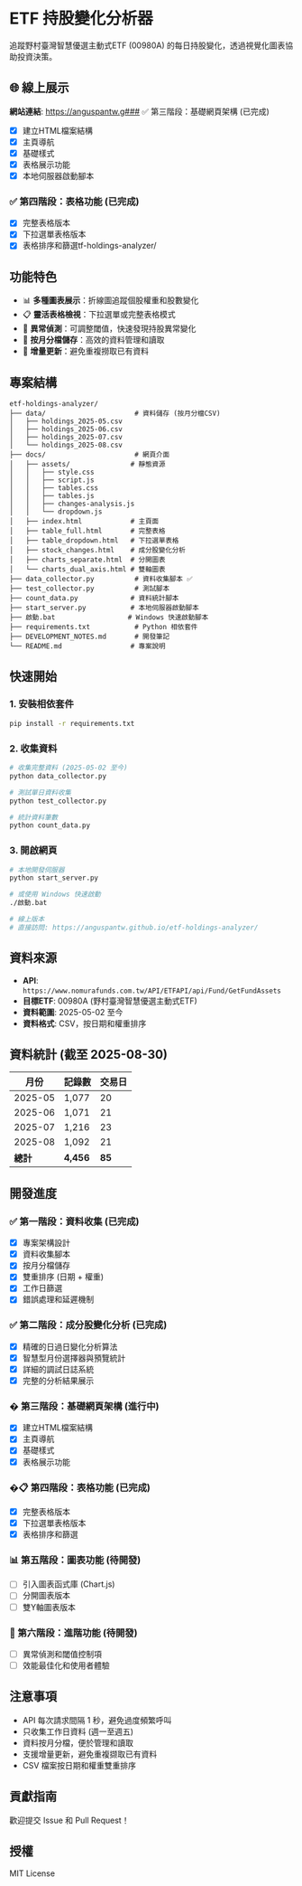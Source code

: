 # ETF 持股變化分析器

追蹤野村臺灣智慧優選主動式ETF (00980A) 的每日持股變化，透過視覺化圖表協助投資決策。

## 🌐 線上展示

**網站連結**: https://anguspantw.g### ✅ 第三階段：基礎網頁架構 (已完成)
- [x] 建立HTML檔案結構
- [x] 主頁導航
- [x] 基礎樣式
- [x] 表格展示功能
- [x] 本地伺服器啟動腳本

### ✅ 第四階段：表格功能 (已完成)
- [x] 完整表格版本
- [x] 下拉選單表格版本  
- [x] 表格排序和篩選tf-holdings-analyzer/

## 功能特色

- 📊 **多種圖表展示**：折線圖追蹤個股權重和股數變化
- 📋 **靈活表格檢視**：下拉選單或完整表格模式
- 🎯 **異常偵測**：可調整閾值，快速發現持股異常變化
- 💾 **按月分檔儲存**：高效的資料管理和讀取
- 🔄 **增量更新**：避免重複撈取已有資料

## 專案結構

```
etf-holdings-analyzer/
├── data/                      # 資料儲存 (按月分檔CSV)
│   ├── holdings_2025-05.csv
│   ├── holdings_2025-06.csv
│   ├── holdings_2025-07.csv
│   └── holdings_2025-08.csv
├── docs/                      # 網頁介面
│   ├── assets/               # 靜態資源
│   │   ├── style.css
│   │   ├── script.js
│   │   ├── tables.css
│   │   ├── tables.js
│   │   ├── changes-analysis.js
│   │   └── dropdown.js
│   ├── index.html            # 主頁面
│   ├── table_full.html       # 完整表格
│   ├── table_dropdown.html   # 下拉選單表格
│   ├── stock_changes.html    # 成分股變化分析
│   ├── charts_separate.html  # 分開圖表
│   └── charts_dual_axis.html # 雙軸圖表
├── data_collector.py          # 資料收集腳本 ✅
├── test_collector.py          # 測試腳本
├── count_data.py             # 資料統計腳本
├── start_server.py           # 本地伺服器啟動腳本
├── 啟動.bat                  # Windows 快速啟動腳本
├── requirements.txt           # Python 相依套件
├── DEVELOPMENT_NOTES.md       # 開發筆記
└── README.md                 # 專案說明
```

## 快速開始

### 1. 安裝相依套件
```bash
pip install -r requirements.txt
```

### 2. 收集資料
```bash
# 收集完整資料 (2025-05-02 至今)
python data_collector.py

# 測試單日資料收集
python test_collector.py

# 統計資料筆數
python count_data.py
```

### 3. 開啟網頁
```bash
# 本地開發伺服器
python start_server.py

# 或使用 Windows 快速啟動
./啟動.bat

# 線上版本
# 直接訪問: https://anguspantw.github.io/etf-holdings-analyzer/
```

## 資料來源

- **API**: `https://www.nomurafunds.com.tw/API/ETFAPI/api/Fund/GetFundAssets`
- **目標ETF**: 00980A (野村臺灣智慧優選主動式ETF)
- **資料範圍**: 2025-05-02 至今
- **資料格式**: CSV，按日期和權重排序

## 資料統計 (截至 2025-08-30)

| 月份 | 記錄數 | 交易日 |
|------|--------|--------|
| 2025-05 | 1,077 | 20 |
| 2025-06 | 1,071 | 21 |
| 2025-07 | 1,216 | 23 |
| 2025-08 | 1,092 | 21 |
| **總計** | **4,456** | **85** |

## 開發進度

### ✅ 第一階段：資料收集 (已完成)
- [x] 專案架構設計
- [x] 資料收集腳本
- [x] 按月分檔儲存
- [x] 雙重排序 (日期 + 權重)
- [x] 工作日篩選
- [x] 錯誤處理和延遲機制

### ✅ 第二階段：成分股變化分析 (已完成)
- [x] 精確的日過日變化分析算法
- [x] 智慧型月份選擇器與預覽統計
- [x] 詳細的調試日誌系統
- [x] 完整的分析結果展示

### � 第三階段：基礎網頁架構 (進行中)
- [x] 建立HTML檔案結構
- [x] 主頁導航
- [x] 基礎樣式
- [x] 表格展示功能

### �📋 第四階段：表格功能 (已完成)
- [x] 完整表格版本
- [x] 下拉選單表格版本  
- [x] 表格排序和篩選

### 📊 第五階段：圖表功能 (待開發)
- [ ] 引入圖表函式庫 (Chart.js)
- [ ] 分開圖表版本
- [ ] 雙Y軸圖表版本

### 🎯 第六階段：進階功能 (待開發)
- [ ] 異常偵測和閾值控制項
- [ ] 效能最佳化和使用者體驗

## 注意事項

- API 每次請求間隔 1 秒，避免過度頻繁呼叫
- 只收集工作日資料 (週一至週五)
- 資料按月分檔，便於管理和讀取
- 支援增量更新，避免重複撷取已有資料
- CSV 檔案按日期和權重雙重排序

## 貢獻指南

歡迎提交 Issue 和 Pull Request！

## 授權

MIT License